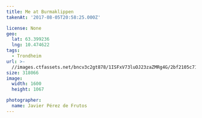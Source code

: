 ```yaml
---
title: Me at Burmaklippen
takenAt: '2017-08-05T20:58:25.000Z'

license: None
geo:
  lat: 63.399236
  lng: 10.474622
tags:
  - Trondheim
url: >-
  //images.ctfassets.net/bncv3c2gt878/1ISFxV73luOJ23zaZMRg4G/2bf2105c714dfb7dc3bacb8f47102824/me-at-burmaklippen_36223727422_o
size: 318066
image:
  width: 1600
  height: 1067

photographer:
  name: Javier Pérez de Frutos
---
```

